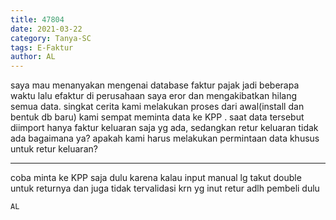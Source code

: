 ```yaml
---
title: 47804
date: 2021-03-22
category: Tanya-SC
tags: E-Faktur
author: AL
---
```


saya mau menanyakan mengenai database faktur pajak jadi beberapa waktu lalu efaktur di perusahaan saya eror dan mengakibatkan hilang semua data. singkat cerita kami melakukan proses dari awal(install dan bentuk db baru) kami sempat meminta data ke KPP . saat data tersebut diimport hanya faktur keluaran saja yg ada, sedangkan retur keluaran tidak ada bagaimana ya? apakah kami harus melakukan permintaan data khusus untuk retur keluaran?

---

coba minta ke KPP saja dulu karena kalau input manual lg takut double untuk returnya dan juga tidak tervalidasi krn yg inut retur adlh pembeli dulu

`AL`
